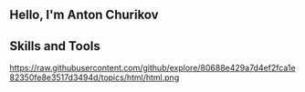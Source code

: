## Hello, I'm Anton Churikov

## Skills and Tools

https://raw.githubusercontent.com/github/explore/80688e429a7d4ef2fca1e82350fe8e3517d3494d/topics/html/html.png

<!---
antonchu94/antonchu94 is a ✨ special ✨ repository because its `README.md` (this file) appears on your GitHub profile.
You can click the Preview link to take a look at your changes.
--->
